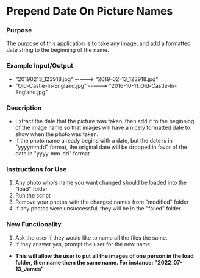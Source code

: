 # Prepend Date On Picture Names
### Purpose
The purpose of this application is to take any image, and 
add a formatted date string to the beginning of the name.
### Example Input/Output
- "20190213_123918.jpg" -----> "2019-02-13_123918.jpg"
- "Old-Castle-In-England.jpg" -----> "2016-10-11_Old-Castle-In-England.jpg"
### Description
- Extract the date that the picture was taken, then add 
it to the beginning of the image name so that images 
will have a nicely formatted date to show when the 
photo was taken.
- If the photo name already begins with a date, but the 
date is in "yyyymmdd" format, the original date will be 
dropped in favor of the date in "yyyy-mm-dd" format
### Instructions for Use
1. Any photo who's name you want changed should be loaded 
into the "load" folder
2. Run the script
3. Remove your photos with the changed names from "modified"
folder
4. If any photos were unsuccessful, they will be in 
the "failed" folder
### New Functionality
1. Ask the user if they would like to name all the files
the same.
2. If they answer yes, prompt the user for the new name
- **This will allow the user to put all the images of 
one person in the load folder, then name them the same name.
For instance: "2022_07-13_James"**